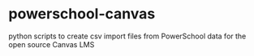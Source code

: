 powerschool-canvas
==================

python scripts to create csv import files from PowerSchool data for the open source Canvas LMS
